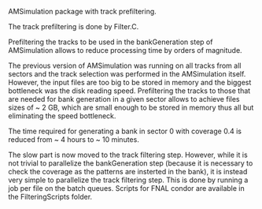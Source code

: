 AMSimulation package with track prefiltering.

The track prefiltering is done by Filter.C.

Prefiltering the tracks to be used in the bankGeneration step of AMSimulation allows to reduce processing time by orders of magnitude.

The previous version of AMSimulation was running on all tracks from all sectors and the track selection was performed in the AMSimulation itself. However, the input files are too big to be stored in memory and the biggest bottleneck was the disk reading speed.
Prefiltering the tracks to those that are needed for bank generation in a given sector allows to achieve files sizes of ~ 2 GB, which are small enough to be stored in memory thus all but eliminating the speed bottleneck.

The time required for generating a bank in sector 0 with coverage 0.4 is reduced from ~ 4 hours to ~ 10 minutes.

The slow part is now moved to the track filtering step. However, while it is not trivial to parallelize the bankGeneration step (because it is necessary to check the coverage as the patterns are insterted in the bank), it is instead very simple to parallelize the track filtering step. This is done by running a job per file on the batch queues. Scripts for FNAL condor are available in the FilteringScripts folder.

